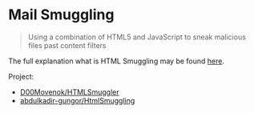 # Mail Smuggling

>Using a combination of HTML5 and JavaScript to sneak malicious files past content filters

The full explanation what is HTML Smuggling may be found [here](https://outflank.nl/blog/2018/08/14/html-smuggling-explained/).

Project: 
- [D00Movenok/HTMLSmuggler](https://github.com/D00Movenok/HTMLSmuggler)
- [abdulkadir-gungor/HtmlSmuggling](https://github.com/abdulkadir-gungor/HtmlSmuggling)


